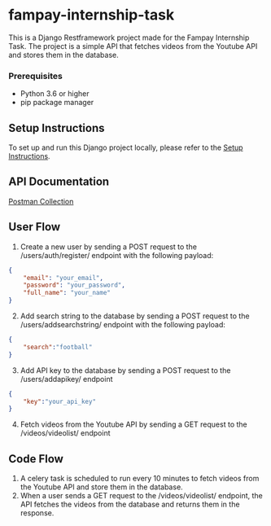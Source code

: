 # fampay-internship-task

This is a Django Restframework project made for the Fampay Internship Task. The project is a simple API that fetches videos from the Youtube API and stores them in the database.



### Prerequisites

- Python 3.6 or higher
- pip package manager


## Setup Instructions

To set up and run this Django project locally, please refer to the [Setup Instructions](./SETUP.md).

## API Documentation
[Postman Collection](https://interstellar-crescent-487348.postman.co/workspace/TICC~f2c8121f-3c6e-4f37-8235-c8fdd6b5a5b4/collection/17375194-8b1d35a6-4b78-46ad-830b-378ede6bc8bb?action=share&creator=17375194) <br>


## User Flow
1. Create a new user by sending a POST request to the /users/auth/register/ endpoint with the following payload:
```json
{
    "email": "your_email",
    "password": "your_password",
    "full_name": "your_name"
}
```
2. Add search string to the database by sending a POST request to the /users/addsearchstring/ endpoint with the following payload:
```json
{
    "search":"football"
}

```
3. Add API key to the database by sending a POST request to the /users/addapikey/ endpoint
```json
{
    "key":"your_api_key"
}
```
4. Fetch videos from the Youtube API by sending a GET request to the /videos/videolist/ endpoint


## Code Flow
1. A celery task is scheduled to run every 10 minutes to fetch videos from the Youtube API and store them in the database.
2. When a user sends a GET request to the /videos/videolist/ endpoint, the API fetches the videos from the database and returns them in the response.